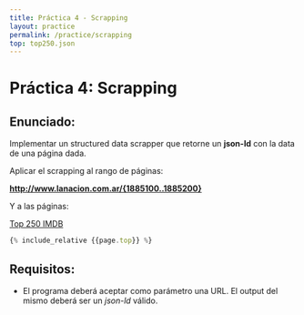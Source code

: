 ```yaml
---
title: Práctica 4 - Scrapping
layout: practice
permalink: /practice/scrapping
top: top250.json
---
```


# Práctica 4: Scrapping

## Enunciado:
Implementar un structured data scrapper que retorne un **json-ld** con la data de una página dada.

Aplicar el scrapping al rango de páginas:

**http://www.lanacion.com.ar/{1885100..1885200}**

Y a las páginas:

[Top 250 IMDB](/{{page.top}})

```javascript
{% include_relative {{page.top}} %}
```

## Requisitos:
- El programa deberá aceptar como parámetro una URL. El output del mismo deberá ser un *json-ld* válido.
